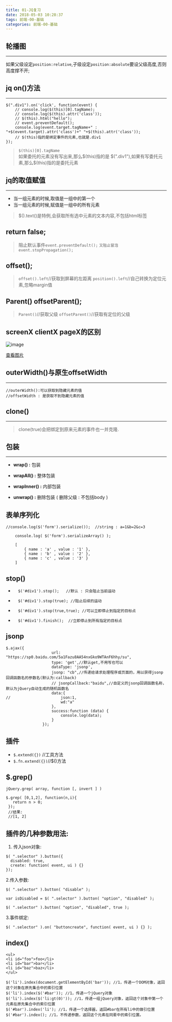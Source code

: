 ```yaml
---
title: 01-JQ复习
date: 2018-05-03 10:28:37
tags: 前端-00-基础
categories: 前端-00-基础
---
```


## 轮播图
---
如果父级设定`position:relative`,子级设定`position:absolute`要设父级高度,否则高度撑不开;

## jq on()方法
---
    $(".div1").on('click', function(event) {
    	// console.log($(this)[0].tagName);
    	// console.log($(this).attr('class'));
    	// $(this).html("hello");
    	// event.preventDefault();
    	console.log(event.target.tagName+" : "+$(event.target).attr('class')+" "+$(this).attr('class'));
    	// $(this)指的是绑定事件的元素,也就是.div1
    });

> `$(this)[0].tagName`  
> 如果委托的元素没有写出来,那么$(this)指的是 $(".div1"),如果有写委托元素,那么$(this)指的是委托元素

## jq的取值赋值
---
- 当一组元素的时候,取值是一组中的第一个
- 当一组元素的时候,赋值是一组中的所有元素
> $().text()是特例,会获取所有选中元素的文本内容,不包括html标签

## return false;
> 阻止默认事件`event.preventDefault();` `又阻止冒泡event.stopPropagation();` 

## offset();
> `offset().left`//获取到屏幕的左距离
> `position().left`//自己转换为定位元素,忽略margin值

## Parent() offsetParent();
> `Parent()`//获取父级
> `offsetParent()`//获取有定位的父级

## screenX clientX pageX的区别

![image](http://images.cnitblog.com/blog/82061/201303/07210454-f730fa013b43446d99dda1898a9d5cf8.png)

[查看图片](http://note.youdao.com/yws/public/redirect/share?id=808c21b3f588e430056c8911ecceb291&type=false)

## outerWidth()与原生offsetWidth 
---
    //outerWidth():可以获取到隐藏元素的值
    //offsetWidth : 是获取不到隐藏元素的值
    
## clone()
---
> clone(true)会把绑定到原来元素的事件也一并克隆.

## 包装
---
- **wrap() :** 包装

- **wrapAll() :** 整体包装

- **wrapInner() :** 内部包装

- **unwrap() :** 删除包装 ( 删除父级 : 不包括body )

## 表单序列化

```
//console.log($('form').serialize());  //string : a=1&b=2&c=3
	
	console.log( $('form').serializeArray() );
	
	[
		{ name : 'a' , value : '1' },
		{ name : 'b' , value : '2' },
		{ name : 'c' , value : '3' }
	]
```
##  stop()
- 		$('#div1').stop();   //默认 : 只会阻止当前运动
		
- 		$('#div1').stop(true); //阻止后续的运动
 		
- 		$('#div1').stop(true,true); //可以立即停止到指定的目标点
 		
- 		$('#div1').finish();  //立即停止到所有指定的目标点  


##  jsonp


```
$.ajax({
					url: "https://sp0.baidu.com/5a1Fazu8AA54nxGko9WTAnF6hhy/su",
					type: 'get',//默认get,不用写也可以
					dataType: 'jsonp',
					jsonp: "cb",//传递给请求处理程序或页面的，用以获得jsonp回调函数名的参数名(默认为:callback)
					// jsonpCallback:"baidu",//自定义的jsonp回调函数名称，默认为jQuery自动生成的随机函数名
					data:{
//						json:1,
						wd:"a"
					},
					success:function (data) {
						console.log(data);
					}
				});
```
## 插件

- `$.extend({})` //工具方法
- `$.fn.extend({})`//$()方法

## $.grep()
```
jQuery.grep( array, function [, invert ] )

$.grep( [0,1,2], function(n,i){
   return n > 0;
 });
 //结果:
 //[1, 2] 
```
## 插件的几种参数用法:
1. 传入json对象:
```
$( ".selector" ).button({
  disabled: true,
  create: function( event, ui ) {}
});
```
2.传入参数:

```
$( ".selector" ).button( "disable" );

var isDisabled = $( ".selector" ).button( "option", "disabled" );

$( ".selector" ).button( "option", "disabled", true );
```

3.事件绑定:
```
$( ".selector" ).on( "buttoncreate", function( event, ui ) {} );

```

## index()


```
<ul> 
<li id="foo">foo</li> 
<li id="bar">bar</li> 
<li id="baz">baz</li> 
</ul> 

$('li').index(document.getElementById('bar')); //1，传递一个DOM对象，返回这个对象在原先集合中的索引位置 
$('li').index($('#bar')); //1，传递一个jQuery对象 
$('li').index($('li:gt(0)')); //1，传递一组jQuery对象，返回这个对象中第一个元素在原先集合中的索引位置 
$('#bar').index('li'); //1，传递一个选择器，返回#bar在所有li中的做引位置 
$('#bar').index(); //1，不传递参数，返回这个元素在同辈中的索引位置。 
```





